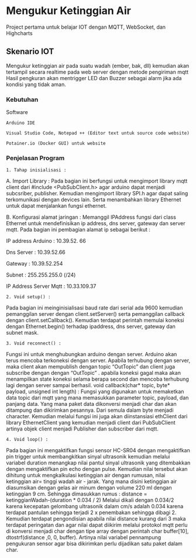 # Mengukur Ketinggian Air
Project pertama untuk belajar IOT dengan MQTT, WebSocket, dan Highcharts

## Skenario IOT

Mengukur ketinggian air pada suatu wadah (ember, bak, dll) kemudian akan tertampil secara realtime pada web server dengan metode pengiriman mqtt
Hasil pengkuran akan mentrigger LED dan Buzzer sebagai alarm jika ada kondisi yang tidak aman. 
### Kebutuhan

Software

```
Arduino IDE 
```
```
Visual Studio Code, Notepad ++ (Editor text untuk source code website)
```
```
Potainer.io (Docker GUI) untuk website
```

### Penjelasan Program 
```
1. Tahap inisialisasi : 
```
A. Import Library :
Pada bagian ini berfungsi untuk mengimport library mqtt client dari #include <PubSubClient.h> agar arduino dapat menjadi subcsriber, publisher. 
Kemudian mengimport library SPI.h agar dapat saling terkomunikasi dengan devices lain. Serta menambahkan library Ethernet untuk dapat menjalankan fungsi ethernet. 

B. Konfigurasi alamat jaringan : 
Memanggil IPAddress fungsi dari class Ethernet untuk mendefinisikan ip address, dns server, gateway dan server mqtt. Pada bagian ini pembagian alamat ip sebagai berikut : 

IP address Arduino : 10.39.52. 66

Dns Server : 10.39.52.66

Gateway : 10.39.52.254

Subnet : 255.255.255.0 (/24)

IP Address Server Mqtt : 10.33.109.37

```
2. Void setup() : 
```
Pada bagian ini meinginisialisasi baud rate dari serial ada 9600 kemudian pemanggilan server dengan client.setServer() serta pemanggilan callback dengan client.setCallback(). 
Kemudian terdapat perintah memulai koneksi dengan Ethernet.begin() terhadap ipaddress, dns server, gateway dan subnet mask. 

```
3. Void reconnect() : 
```
Fungsi ini untuk menghubungkan arduino dengan server. Arduino akan terus mencoba terkoneksi dengan server. Apabila terhubung dengan server, maka client akan mempublish dengan topic “OutTopic” 
dan client juga subscribe dengan dengan “OutTopic” . apabila koneksi gagal maka akan menampilkan state koneksi selama berapa second dan mencoba terhubung lagi dengan server sampai berhasil. 
void callback(char* topic, byte* payload, unsigned int length) : 
Fungsi yang digunakan untuk memaketkan data topic dari mqtt yang mana memasukkan parameter topic, payload, dan panjang data. Yang mana paket data dikonversi menjadi char dan akan ditampung dan dikirimkan pesannya. 
Dari semula dalam byte menjadi character. Kemudian melalui fungsi ini juga akan diinstansiasi ethClient dari library EthernetClient yang kemudian menjadi client dari PubSubClient artinya objek client menjadi Publisher dan subscriber dari mqtt. 

```
4. Void loop() : 
```
Pada bagian ini mengaktifkan fungsi sensor HC-SR04 dengan mengaktifkan pin trigger untuk membangkitkan sinyal ultrasonik kemudian melalui variabel duration menangkap nilai pantul sinyal ultrasonik yang ditembakkan dengan mengaktifkan pin echo dengan pulse.
Kemudian nilai tersebut akan dihitung untuk mengkalkulasi ketinggian air dengan rumusan, nilai ketinggian air= tinggi wadah air - jarak. Yang mana disini ketinggian air diasumsikan dengan gelas air minum dengan volume 220 ml dengan ketinggian 9 cm. Sehingga dimasukkan rumus :
distance = ketinggianWadah-(duration * 0.034 / 2)
Melalui dikali dengan 0.034/2 karena kecepatan gelombang ultrasonik dalam cm/s adalah 0.034 karena terdapat pantulan sehingga terjadi 2 x penembakan sehingga dibagi 2.
Kemudian terdapat pengondisian apabila nilai distance kurang dari 3 maka terdapat peringatan dan agar nilai dapat diikirim melalui protokol mqtt perlu di konversi menjadi char dengan tipe array dengan perintah char buffer[10],  dtostrf(distance ,0, 0, buffer). 
Artinya nilai variabel pennampung pengukuran sensor agar bisa dikirimkan perlu dijadikan satu paket dalam char. 



